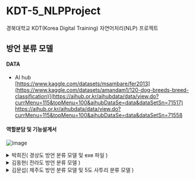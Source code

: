 # KDT-5_NLPProject
경북대학교 KDT(Korea Digital Training) 자연어처리(NLP) 프로젝트

## 방언 분류 모델

  
#### DATA
- AI hub  
[https://www.kaggle.com/datasets/msambare/fer2013](https://www.kaggle.com/datasets/amandam1/120-dog-breeds-breed-classification)](https://aihub.or.kr/aihubdata/data/view.do?currMenu=115&topMenu=100&aihubDataSe=data&dataSetSn=71517)
https://aihub.or.kr/aihubdata/data/view.do?currMenu=115&topMenu=100&aihubDataSe=data&dataSetSn=71558
  
#### 역할분담 및 기능설계서

![image](https://github.com/KDT5-1TEAM/KDT-5_NLPProject/assets/155441547/64e09c2a-66d9-4994-b100-3985fbf78d0a)






<details>
  <summary>
    박희진( 경상도 방언 분류 모델 및 exe 파일 )
  </summary>

# 경상도 사투리 이진 분류 모델

## (1) 데이터 확인 및 전처리

- Josn 형식인 원본 데이터를 csv형식으로 바꿔  pd.read_csv로 불러옴
    - 사투리와 사투리의 표준어 버전 정보 두개를 들고옴
- 전체 데이터 개수 : 212906개
- 중복치 개수 : 117795개
    - 여기서 중복치란, 사투리와 표준어의 차이가 하나도 없어 중복치로 간주되는 경우
    - 따라서 사투리 데이터는 100000개, 표준어 데이터는 200000개라는 뜻이 됨 → 심한 데이터 불균형
    - 중복치를 삭제할까 고민했지만 표준어 데이터로서 학습시키기 위해 제거하지 않았음
        - 다운샘플링을 했을 때, 모델 성능 저하와 데이터 소실 고려
- melt를 이용해 컬럼명을 하나의 컬럼으로 만들어 줌
    - 사투리 / 표준어
- string에 있는 punctuation을 이용해 각 문장에 존재하는 구두점을 제거
- 불용어를 제거할 지 말 지 고민했지만, 사투리에 있어서 표준어와 구분되는 의미있는 부분은 우리가 불용어로 간주하는 조사와 대명사 등에 많이 존재하기 때문에 불용어 제거

## (2) 데이터셋 준비

- 데이터셋 클래스 내에서 value 컬럼이 사투리라면 1, 아니라면(표준어라면) 0으로 라벨링 되게끔 설정
- 텍스트 데이터와 라벨 데이터가 넘파이 배열일 경우와 판다스데이터프레임일 경우 둘 다 고려해서 객체 인스턴스 생성 함수 만듦
    - 그 외 함수는 가장 기본적인 것만
- 라벨의 비율을 균형적으로 맞춰 학습시켜주기 위해 sklearn의 train_test_split 사용
    - train_test_split 사용하기 위해 불러온 데이터셋에서 텍스트와 라벨을 각각 다른 리스트 내에 분리
    - 학습용 데이터와 검증용 데이터는 8 : 2로 분리
- 개수를 확인해보니 균형적이게 잘 들어갔음
    - 그러나 사실 표준어가 더 많은 불균형 데이터임을 후에 인지함

## (3) 어휘사전 생성

- 형태소 분석기로는 Mecab 사용
- 경상도 사투리는 종결어미에서 그 특징이 두드러지기 때문에 어간 추출하지 않음
    - 어미 제거도 하지 않음
- 사투리 어휘사전을 만들어야하기 때문에 당연히 표제어 추출도 하지 않음
- build_vocab_iterator를 통해 어휘사전 생성
- 후에 예측할 때, 모델 별로 적용되는 어휘사전이 달라야하기 때문에 경상도 어휘사전을 피클 파일로 저장

## (4) 데이터 로더 생성

- 패딩을 하지 않고, offset 정보를 가지고 문장을 구별해줄 것이기 때문에 collate_batch() 함수 생성
    - 라벨과 텍스트, 오프셋 정보를 반환하도록 구현
- 배치사이즈는 16384로 지정
    - 후에 모델을 학습했을 때, 과대적합이 너무 심하게 일어나서 조정한 값
    - 10000 이상인 2의 배수 선택
    - collate_fn = collate_batch

## (5) Custom Text 모델 클래스

- RNN 모델로는 GRU 사용
    - 문장이 긴 해당 데이터에 적합하다고 판단
    - 시간도 한정되어 있기 때문에 최대한 효율적인 모델 선택
    - 사투리 문장에서 앞뒤 문맥 파악도 중요하기 때문에 양방향으로 설정
- RNN 모델 층 수는 1개로 고정
    - 혹시나 해서 2개로 늘여봤더니, 모델 성능도 저하되고 과대적합도 심해짐
    - 셀의 개수는 3개로 설정
- 객체 생성할 때, 가중치 초기화 설정
    - 이때까지도, 균형 데이터라고 생각하고 uniform으로 가중치 초기화
- offset값을 이용할 것이기 때문에 embeddingBag 사용
- drop out  층 추가
    - drop out되는 비율은 0.2로 설정

## (6) 학습준비 - 학습함수, 평가함수

- 에포크는 30으로 지정
    - 학습 함수에 스케쥴러를 이용해 조기 종료 기능 구현
    - Valid Loss가 3번 이상 개선이 안되면 조기 종료
- 이진 분류 모델이기 때문에 BCEWithLoss 손실함수 이용
    - 해당 손실 함수는 시그모이드를 내장하고 있기 때문에, 모델 내에 시그모이드 활성화 함수를 넣어줄 필요 X
- 옵티마이저는 Adam 이용
    - 러닝메이트는 0.01로 지정

## (7) Custom RNN 모델 평가

![image](https://github.com/ParkHeeJin00/KDT-5_NLPProject/assets/155441547/605fcb1d-f1ce-4528-8555-de22448d1e85)


- 처음에 정의했던 RNN 클래스의 모델은 과대적합이 매우 심했음
    - 과대적합을 줄이기 위해서 여러 시도를 함
        - 배치사이즈를 늘려보기( 위 모델의 BATCH_SIZE는 64 )
        - drop out을 모델 층에 넣기
        - 제거했던 중복치를 되돌리기
        - 모델 복잡도 줄이기
- BATCH_SIZE가 10000이상은 되었을 때, loss 감소 추세라던지 score 증가 추세가 안정적인 모양을 띠게 됨
- 최종 모델
    - Batch size = 16384
    - using train_test_split
    - drop_out(0.2)
    - rnn bidirectional=True
    
    > Train Loss : 0.3444
    Train F1 Score : 864882
    > 
    
    > Valid Loss : 0.3569
    Valid F1 Score : 842564
    > 
- 최종 모델에서 과대적합이 어느 정도 해결된 것을 볼 수 있음

## (8) 예측 및 느낀 점

 predict를 해봤을 때, 내 데이터가 심한 불균형 데이터라는 것을 알게 되었다. 따라서 임계치를 데이터가 많은 쪽으로 이동시켜 데이터 불균형을 어느 정도 해결했다. 임계치를 이동했더니 예측력이 높아졌다.
</details>
  
<details>
  <summary>
    김동현( 전라도 방언 분류 모델 )
  </summary>
  
</details>
  
<details>
  <summary>
    김문섭( 제주도 방언 분류 모델 및 5도 사투리 분류 모델 )
  </summary>

  ## Notion 노트로 대체합니다.
  
> https://www.notion.so/KDT5-4ebc9bdb49e14a5088b041017f55f8ab?pvs=4
</details>
